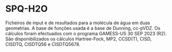 # SPQ-H2O
Ficheiros de input e de resultados para a molécula de água em duas geometrias. A base de funções usada é a base de Dunning, cc-pVDZ. Os cálculos foram efectuados com o programa GAMESS-US 30 SEP 2023 (R2). 
São disponibilizados os cálculos Hartree-Fock, MP2, CCSD(T), CISD, CISDTQ, CISDTQ56 e CISDTQ5678.

